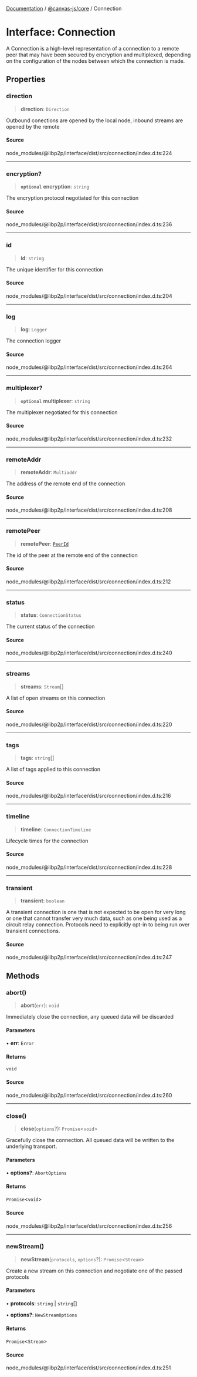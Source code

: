 [Documentation](../../../index.md) / [@canvas-js/core](../index.md) / Connection

# Interface: Connection

A Connection is a high-level representation of a connection
to a remote peer that may have been secured by encryption and
multiplexed, depending on the configuration of the nodes
between which the connection is made.

## Properties

### direction

> **direction**: `Direction`

Outbound conections are opened by the local node, inbound streams are opened by the remote

#### Source

node\_modules/@libp2p/interface/dist/src/connection/index.d.ts:224

***

### encryption?

> **`optional`** **encryption**: `string`

The encryption protocol negotiated for this connection

#### Source

node\_modules/@libp2p/interface/dist/src/connection/index.d.ts:236

***

### id

> **id**: `string`

The unique identifier for this connection

#### Source

node\_modules/@libp2p/interface/dist/src/connection/index.d.ts:204

***

### log

> **log**: `Logger`

The connection logger

#### Source

node\_modules/@libp2p/interface/dist/src/connection/index.d.ts:264

***

### multiplexer?

> **`optional`** **multiplexer**: `string`

The multiplexer negotiated for this connection

#### Source

node\_modules/@libp2p/interface/dist/src/connection/index.d.ts:232

***

### remoteAddr

> **remoteAddr**: `Multiaddr`

The address of the remote end of the connection

#### Source

node\_modules/@libp2p/interface/dist/src/connection/index.d.ts:208

***

### remotePeer

> **remotePeer**: [`PeerId`](../type-aliases/PeerId.md)

The id of the peer at the remote end of the connection

#### Source

node\_modules/@libp2p/interface/dist/src/connection/index.d.ts:212

***

### status

> **status**: `ConnectionStatus`

The current status of the connection

#### Source

node\_modules/@libp2p/interface/dist/src/connection/index.d.ts:240

***

### streams

> **streams**: `Stream`[]

A list of open streams on this connection

#### Source

node\_modules/@libp2p/interface/dist/src/connection/index.d.ts:220

***

### tags

> **tags**: `string`[]

A list of tags applied to this connection

#### Source

node\_modules/@libp2p/interface/dist/src/connection/index.d.ts:216

***

### timeline

> **timeline**: `ConnectionTimeline`

Lifecycle times for the connection

#### Source

node\_modules/@libp2p/interface/dist/src/connection/index.d.ts:228

***

### transient

> **transient**: `boolean`

A transient connection is one that is not expected to be open for very long
or one that cannot transfer very much data, such as one being used as a
circuit relay connection. Protocols need to explicitly opt-in to being run
over transient connections.

#### Source

node\_modules/@libp2p/interface/dist/src/connection/index.d.ts:247

## Methods

### abort()

> **abort**(`err`): `void`

Immediately close the connection, any queued data will be discarded

#### Parameters

• **err**: `Error`

#### Returns

`void`

#### Source

node\_modules/@libp2p/interface/dist/src/connection/index.d.ts:260

***

### close()

> **close**(`options`?): `Promise`\<`void`\>

Gracefully close the connection. All queued data will be written to the
underlying transport.

#### Parameters

• **options?**: `AbortOptions`

#### Returns

`Promise`\<`void`\>

#### Source

node\_modules/@libp2p/interface/dist/src/connection/index.d.ts:256

***

### newStream()

> **newStream**(`protocols`, `options`?): `Promise`\<`Stream`\>

Create a new stream on this connection and negotiate one of the passed protocols

#### Parameters

• **protocols**: `string` \| `string`[]

• **options?**: `NewStreamOptions`

#### Returns

`Promise`\<`Stream`\>

#### Source

node\_modules/@libp2p/interface/dist/src/connection/index.d.ts:251
